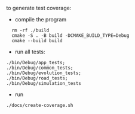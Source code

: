 to generate test coverage:
- compile the program
```shell
  rm -rf ./build
  cmake -S . -B build -DCMAKE_BUILD_TYPE=Debug
  cmake --build build
```
- run all tests: 
```shell
./bin/Debug/app_tests;
./bin/Debug/common_tests;
./bin/Debug/evolution_tests;
./bin/Debug/road_tests;
./bin/Debug/simulation_tests
```
- run 
```shell 
./docs/create-coverage.sh 
```